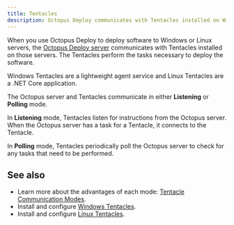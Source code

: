 ```yaml
---
title: Tentacles
description: Octopus Deploy communicates with Tentacles installed on Windows and Linux servers to deploy your software.
---
```


When you use Octopus Deploy to deploy software to Windows or Linux servers, the [Octopus Deploy server](/docs/octopus-concepts/octopus-deploy-server.md) communicates with Tentacles installed on those servers. The Tentacles perform the tasks necessary to deploy the software.

Windows Tentacles are a lightweight agent service and Linux Tentacles are a .NET Core application.

The Octopus server and Tentacles communicate in either **Listening** or **Polling** mode.

In **Listening** mode, Tentacles listen for instructions from the Octopus server. When the Octopus server has a task for a Tentacle, it connects to the Tentacle.

In **Polling** mode, Tentacles periodically poll the Octopus server to check for any tasks that need to be performed.

## See also

- Learn more about the advantages of each mode: [Tentacle Communication Modes](/docs/infrastructure/deployment-targets/windows-targets/tentacle-communication.md).
- Install and configure [Windows Tentacles](/docs/infrastructure/deployment-targets/windows-targets/index.md).
- Install and configure [Linux Tentacles](/docs/infrastructure/deployment-targets/linux/tentacle/index.md).
